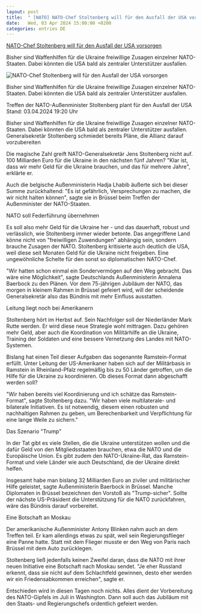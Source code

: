 ```yaml
---
layout: post
title:  " [NATO] NATO-Chef Stoltenberg will für den Ausfall der USA vorsorgen"
date:   Wed, 03 Apr 2024 15:00:00 +0200
categories: entries DE
---
```

[NATO-Chef Stoltenberg will für den Ausfall der USA vorsorgen](https://www.tagesschau.de/ausland/europa/nato-aussenminister-ukraine-hilfen-100.html)

Bisher sind Waffenhilfen für die Ukraine freiwillige Zusagen einzelner NATO-Staaten. Dabei könnten die USA bald als zentraler Unterstützer ausfallen.

![NATO-Chef Stoltenberg will für den Ausfall der USA vorsorgen](https://images.tagesschau.de/image/8b4cfa0c-7e12-475a-b056-5362162f8c07/AAABjqSin1g/AAABjcWen7M/16x9-1280/stoltenberg-344.jpg)

Bisher sind Waffenhilfen für die Ukraine freiwillige Zusagen einzelner NATO-Staaten. Dabei könnten die USA bald als zentraler Unterstützer ausfallen.

Treffen der NATO-Außenminister Stoltenberg plant für den Ausfall der USA Stand: 03.04.2024 19:20 Uhr

Bisher sind Waffenhilfen für die Ukraine freiwillige Zusagen einzelner NATO-Staaten. Dabei könnten die USA bald als zentraler Unterstützer ausfallen. Generalsekretär Stoltenberg schmiedet bereits Pläne, die Allianz darauf vorzubereiten

Die magische Zahl greift NATO-Generalsekretär Jens Stoltenberg nicht auf. 100 Milliarden Euro für die Ukraine in den nächsten fünf Jahren? "Klar ist, dass wir mehr Geld für die Ukraine brauchen, und das für mehrere Jahre", erklärte er.

Auch die belgische Außenministerin Hadja Lhabib äußerte sich bei dieser Summe zurückhaltend: "Es ist gefährlich, Versprechungen zu machen, die wir nicht halten können", sagte sie in Brüssel beim Treffen der Außenminister der NATO-Staaten.

NATO soll Federführung übernehmen

Es soll also mehr Geld für die Ukraine her - und das dauerhaft, robust und verlässlich, wie Stoltenberg immer wieder betonte. Das angegriffene Land könne nicht von "freiwilligen Zuwendungen" abhängig sein, sondern brauche Zusagen der NATO. Stoltenberg kritisierte auch deutlich die USA, weil diese seit Monaten Geld für die Ukraine nicht freigeben. Eine ungewöhnliche Schelte für den sonst so diplomatischen NATO-Chef.

"Wir hatten schon einmal ein Sondervermögen auf den Weg gebracht. Das wäre eine Möglichkeit", sagte Deutschlands Außenministerin Annalena Baerbock zu den Plänen. Vor dem 75-jährigen Jubiläum der NATO, das morgen in kleinem Rahmen in Brüssel gefeiert wird, will der scheidende Generalsekretär also das Bündnis mit mehr Einfluss ausstatten.

Leitung liegt noch bei Amerikanern

Stoltenberg hört im Herbst auf. Sein Nachfolger soll der Niederländer Mark Rutte werden. Er wird diese neue Strategie wohl mittragen. Dazu gehören mehr Geld, aber auch die Koordination von Militärhilfe an die Ukraine, Training der Soldaten und eine bessere Vernetzung des Landes mit NATO-Systemen.

Bislang hat einen Teil dieser Aufgaben das sogenannte Ramstein-Format erfüllt. Unter Leitung der US-Amerikaner haben sich auf der Militärbasis in Ramstein in Rheinland-Pfalz regelmäßig bis zu 50 Länder getroffen, um die Hilfe für die Ukraine zu koordinieren. Ob dieses Format dann abgeschafft werden soll?

"Wir haben bereits viel Koordinierung und ich schätze das Ramstein-Format", sagte Stoltenberg dazu. "Wir haben viele multilaterale- und bilaterale Initiativen. Es ist notwendig, diesem einen robusten und nachhaltigen Rahmen zu geben, um Berechenbarkeit und Verpflichtung für eine lange Weile zu sichern."

Das Szenario "Trump"

In der Tat gibt es viele Stellen, die die Ukraine unterstützen wollen und die dafür Geld von den Mitgliedsstaaten brauchen, etwa die NATO und die Europäische Union. Es gibt zudem den NATO-Ukraine-Rat, das Ramstein-Format und viele Länder wie auch Deutschland, die der Ukraine direkt helfen.

Insgesamt habe man bislang 32 Milliarden Euro an ziviler und militärischer Hilfe geleistet, sagte Außenministerin Baerbock in Brüssel. Manche Diplomaten in Brüssel bezeichnen den Vorstoß als "Trump-sicher". Sollte der nächste US-Präsident die Unterstützung für die NATO zurückfahren, wäre das Bündnis darauf vorbereitet.

Eine Botschaft an Moskau

Der amerikanische Außenminister Antony Blinken nahm auch an dem Treffen teil. Er kam allerdings etwas zu spät, weil sein Regierungsflieger eine Panne hatte. Statt mit dem Flieger musste er den Weg von Paris nach Brüssel mit dem Auto zurücklegen.

Stoltenberg ließ jedenfalls keinen Zweifel daran, dass die NATO mit ihrer neuen Initiative eine Botschaft nach Moskau sendet. "Je eher Russland erkennt, dass sie nicht auf dem Schlachtfeld gewinnen, desto eher werden wir ein Friedensabkommen erreichen", sagte er.

Entschieden wird in diesen Tagen noch nichts. Alles dient der Vorbereitung des NATO-Gipfels im Juli in Washington. Dann soll auch das Jubiläum mit den Staats- und Regierungschefs ordentlich gefeiert werden.

